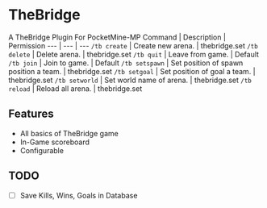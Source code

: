 # TheBridge
A  TheBridge Plugin For PocketMine-MP
Command | Description | Permission
--- | --- | ---
`/tb create` | Create new arena. | thebridge.set
`/tb delete` | Delete arena. | thebridge.set
`/tb quit` | Leave from game. | Default
`/tb join` | Join to game. | Default
`/tb setspawn` | Set position of spawn position a team. | thebridge.set
`/tb setgoal` | Set position of goal a team. | thebridge.set
`/tb setworld` | Set world name of arena. | thebridge.set
`/tb reload` | Reload all arena. | thebridge.set

## Features
- All basics of TheBridge game
- In-Game scoreboard
- Configurable

## TODO
- [ ] Save Kills, Wins, Goals in Database

